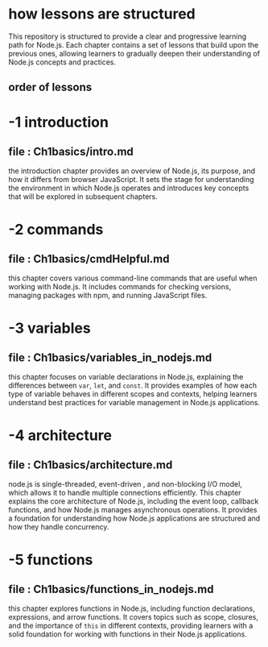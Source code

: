 # how lessons are structured
This repository is structured to provide a clear and progressive learning path for Node.js. Each chapter contains a set of lessons that build upon the previous ones, allowing learners to gradually deepen their understanding of Node.js concepts and practices.
## order of lessons
# -1 introduction
## file : Ch1basics/intro.md
the introduction chapter provides an overview of Node.js, its purpose, and how it differs from browser JavaScript. It sets the stage for understanding the environment in which Node.js operates and introduces key concepts that will be explored in subsequent chapters.
# -2 commands
## file : Ch1basics/cmdHelpful.md
this chapter covers various command-line commands that are useful when working with Node.js. It includes commands for checking versions, managing packages with npm, and running JavaScript files.
# -3 variables
## file : Ch1basics/variables_in_nodejs.md
this chapter focuses on variable declarations in Node.js, explaining the differences between `var`, `let`, and `const`. It provides examples of how each type of variable behaves in different scopes and contexts, helping learners understand best practices for variable management in Node.js applications.
# -4 architecture
## file : Ch1basics/architecture.md
node.js is single-threaded, event-driven , and non-blocking I/O model, which allows it to handle multiple connections efficiently. This chapter explains the core architecture of Node.js, including the event loop, callback functions, and how Node.js manages asynchronous operations. It provides a foundation for understanding how Node.js applications are structured and how they handle concurrency.
# -5 functions
## file : Ch1basics/functions_in_nodejs.md
this chapter explores functions in Node.js, including function declarations, expressions, and arrow functions. It covers topics such as scope, closures, and the importance of `this` in different contexts, providing learners with a solid foundation for working with functions in their Node.js applications.